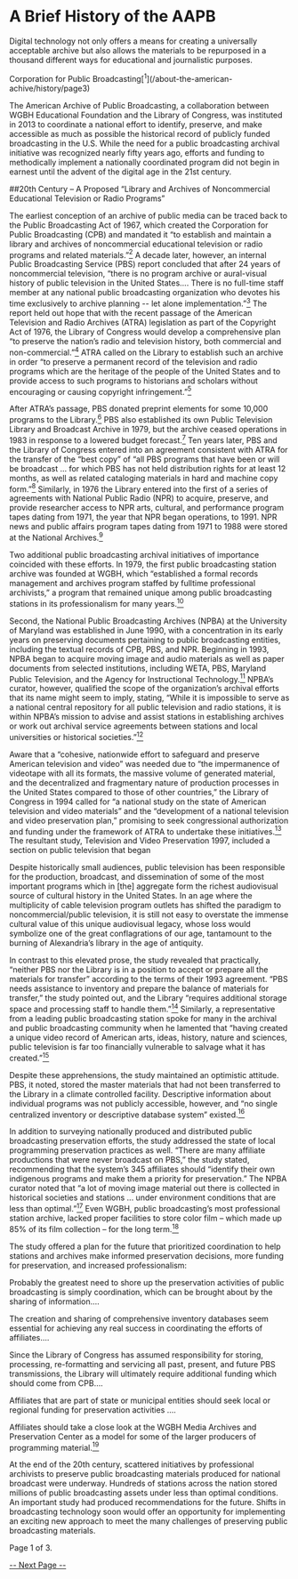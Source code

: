 # A Brief History of the AAPB

>
Digital technology not only offers a means for creating a universally acceptable archive but also allows the materials to be repurposed in a thousand different ways for educational and journalistic purposes.
<footer>Corporation for Public Broadcasting[<sup>1</sup>](/about-the-american-achive/history/page3)</footer>

The American Archive of Public Broadcasting, a collaboration between WGBH Educational Foundation and the Library of Congress, was instituted in 2013 to coordinate a national effort to identify, preserve, and make accessible as much as possible the historical record of publicly funded broadcasting in the U.S. While the need for a public broadcasting archival initiative was recognized nearly fifty years ago, efforts and funding to methodically implement a nationally coordinated program did not begin in earnest until the advent of the digital age in the 21st century.

##20th Century – A Proposed “Library and Archives of Noncommercial Educational Television or Radio Programs”

The earliest conception of an archive of public media can be traced back to the Public Broadcasting Act of 1967, which created the Corporation for Public Broadcasting (CPB) and mandated it “to establish and maintain a library and archives of noncommercial educational television or radio programs and related materials.”[<sup>2</sup>](/about-the-american-achive/history/page3)  A decade later, however, an internal Public Broadcasting Service (PBS) report concluded that after 24 years of noncommercial television, “there is no program archive or aural-visual history of public television in the United States…. There is no full-time staff member at any national public broadcasting organization who devotes his time exclusively to archive planning -- let alone implementation.”[<sup>3</sup>](/about-the-american-achive/history/page3)  The report held out hope that with the recent passage of the American Television and Radio Archives (ATRA) legislation as part of the Copyright Act of 1976, the Library of Congress would develop a comprehensive plan “to preserve the nation’s radio and television history, both commercial and non-commercial.”[<sup>4</sup>](/about-the-american-achive/history/page3)  ATRA called on the Library to establish such an archive in order “to preserve a permanent record of the television and radio programs which are the heritage of the people of the United States and to provide access to such programs to historians and scholars without encouraging or causing copyright infringement.”[<sup>5</sup>](/about-the-american-achive/history/page3) 

After ATRA’s passage, PBS donated preprint elements for some 10,000 programs to the Library.[<sup>6</sup>](/about-the-american-achive/history/page3)  PBS also established its own Public Television Library and Broadcast Archive in 1979, but the archive ceased operations in 1983 in response to a lowered budget forecast.[<sup>7</sup>](/about-the-american-achive/history/page3)  Ten years later, PBS and the Library of Congress entered into an agreement consistent with ATRA for the transfer of the “best copy” of “all PBS programs that have been or will be broadcast ... for which PBS has not held distribution rights for at least 12 months, as well as related cataloging materials in hard and machine copy form.”[<sup>8</sup>](/about-the-american-achive/history/page3)  Similarly, in 1976 the Library entered into the first of a series of agreements with National Public Radio (NPR) to acquire, preserve, and provide researcher access to NPR arts, cultural, and performance program tapes dating from 1971, the year that NPR began operations, to 1991. NPR news and public affairs program tapes dating from 1971 to 1988 were stored at the National Archives.[<sup>9</sup>](/about-the-american-achive/history/page3)  

Two additional public broadcasting archival initiatives of importance coincided with these efforts. In 1979, the first public broadcasting station archive was founded at WGBH, which “established a formal records management and archives program staffed by fulltime professional archivists,” a program that remained unique among public broadcasting stations in its professionalism for many years.[<sup>10</sup>](/about-the-american-achive/history/page3)

Second, the National Public Broadcasting Archives (NPBA) at the University of Maryland was established in June 1990, with a concentration in its early years on preserving documents pertaining to public broadcasting entities, including the textual records of CPB, PBS, and NPR. Beginning in 1993, NPBA began to acquire moving image and audio materials as well as paper documents from selected institutions, including WETA, PBS, Maryland Public Television, and the Agency for Instructional Technology.[<sup>11</sup>](/about-the-american-achive/history/page3)  NPBA’s curator, however, qualified the scope of the organization’s archival efforts that its name might seem to imply, stating, “While it is impossible to serve as a national central repository for all public television and radio stations, it is within NPBA’s mission to advise and assist stations in establishing archives or work out archival service agreements between stations and local universities or historical societies.”[<sup>12</sup>](/about-the-american-achive/history/page3) 

Aware that a “cohesive, nationwide effort to safeguard and preserve American television and video” was needed due to “the impermanence of videotape with all its formats, the massive volume of generated material, and the decentralized and fragmentary nature of production processes in the United States compared to those of other countries,” the Library of Congress in 1994 called for “a national study on the state of American television and video materials” and the “development of a national television and video preservation plan,” promising to seek congressional authorization and funding under the framework of ATRA to undertake these initiatives.[<sup>13</sup>](/about-the-american-achive/history/page3)  The resultant study, Television and Video Preservation 1997, included a section on public television that began 

>
Despite historically small audiences, public television has been responsible for the production, broadcast, and dissemination of some of the most important programs which in [the] aggregate form the richest audiovisual source of cultural history in the United States. In an age where the multiplicity of cable television program outlets has shifted the paradigm to noncommercial/public television, it is still not easy to overstate the immense cultural value of this unique audiovisual legacy, whose loss would symbolize one of the great conflagrations of our age, tantamount to the burning of Alexandria’s library in the age of antiquity.

In contrast to this elevated prose, the study revealed that practically, “neither PBS nor the Library is in a position to accept or prepare all the materials for transfer” according to the terms of their 1993 agreement. “PBS needs assistance to inventory and prepare the balance of materials for transfer,” the study pointed out, and the Library “requires additional storage space and processing staff to handle them.”[<sup>14</sup>](/about-the-american-achive/history/page3)  Similarly, a representative from a leading public broadcasting station spoke for many in the archival and public broadcasting community when he lamented that “having created a unique video record of American arts, ideas, history, nature and sciences, public television is far too financially vulnerable to salvage what it has created.”[<sup>15</sup>](/about-the-american-achive/history/page3)

Despite these apprehensions, the study maintained an optimistic attitude. PBS, it noted, stored the master materials that had not been transferred to the Library in a climate controlled facility.  Descriptive information about individual programs was not publicly accessible, however, and “no single centralized inventory or descriptive database system” existed.[<sup>16</sup>](/about-the-american-achive/history/page3)

In addition to surveying nationally produced and distributed public broadcasting preservation efforts, the study addressed the state of local programming preservation practices as well. “There are many affiliate productions that were never broadcast on PBS,” the study stated, recommending that the system’s 345 affiliates should “identify their own indigenous programs and make them a priority for preservation.” The NPBA curator noted that “a lot of moving image material out there is collected in historical societies and stations ... under environment conditions that are less than optimal.”[<sup>17</sup>](/about-the-american-achive/history/page3)  Even WGBH, public broadcasting’s most professional station archive, lacked proper facilities to store color film – which made up 85% of its film collection – for the long term.[<sup>18</sup>](/about-the-american-achive/history/page3)

The study offered a plan for the future that prioritized coordination to help stations and archives make informed preservation decisions, more funding for preservation, and increased professionalism: 

>
Probably the greatest need to shore up the preservation activities of public broadcasting is simply coordination, which can be brought about by the sharing of information.… 

>
The creation and sharing of comprehensive inventory databases seem essential for achieving any real success in coordinating the efforts of affiliates…. 

>
Since the Library of Congress has assumed responsibility for storing, processing, re-formatting and servicing all past, present, and future PBS transmissions, the Library will ultimately require additional funding which should come from CPB…. 

>
Affiliates that are part of state or municipal entities should seek local or regional funding for preservation activities …. 

>
Affiliates should take a close look at the WGBH Media Archives and Preservation Center as a model for some of the larger producers of programming material.[<sup>19</sup>](/about-the-american-achive/history/page3) 

At the end of the 20th century, scattered initiatives by professional archivists to preserve public broadcasting materials produced for national broadcast were underway. Hundreds of stations across the nation stored millions of public broadcasting assets under less than optimal conditions. An important study had produced recommendations for the future. Shifts in broadcasting technology soon would offer an opportunity for implementing an exciting new approach to meet the many challenges of preserving public broadcasting materials.

Page 1 of 3. 

[-- Next Page --](/about-the-american-archive/history/page2)

